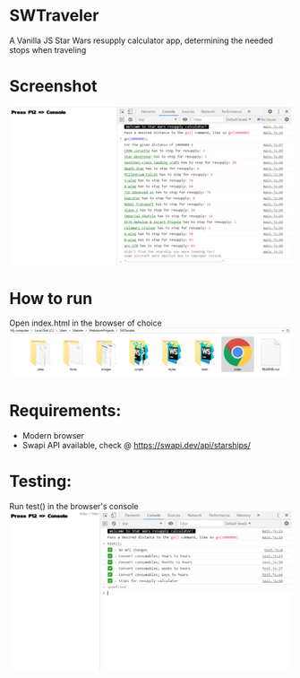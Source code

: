 # SWTraveler
A Vanilla JS Star Wars resupply calculator app, determining the needed stops when traveling

# Screenshot
![alt text](https://github.com/Maksim1337/SWTraveler/blob/master/images/app-screenshot.PNG "Run go(1000000) in the console")

# How to run
Open index.html in the browser of choice
![alt text](https://github.com/Maksim1337/SWTraveler/blob/master/images/how-to-launch.PNG "Open index.html in a browser")

# Requirements:  
* Modern browser  
* Swapi API available, check @ https://swapi.dev/api/starships/

# Testing:  
Run test() in the browser's console
![alt text](https://github.com/Maksim1337/SWTraveler/blob/master/images/test-example.PNG "Run test() in the console")


